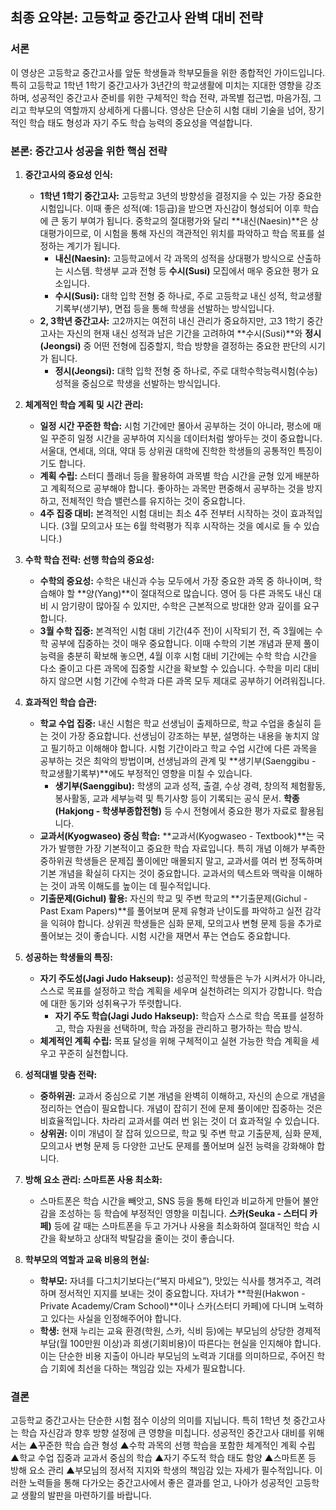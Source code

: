 ## 최종 요약본: 고등학교 중간고사 완벽 대비 전략

### 서론

이 영상은 고등학교 중간고사를 앞둔 학생들과 학부모들을 위한 종합적인 가이드입니다. 특히 고등학교 1학년 1학기 중간고사가 3년간의 학교생활에 미치는 지대한 영향을 강조하며, 성공적인 중간고사 준비를 위한 구체적인 학습 전략, 과목별 접근법, 마음가짐, 그리고 학부모의 역할까지 상세하게 다룹니다. 영상은 단순히 시험 대비 기술을 넘어, 장기적인 학습 태도 형성과 자기 주도 학습 능력의 중요성을 역설합니다.

### 본론: 중간고사 성공을 위한 핵심 전략

1.  **중간고사의 중요성 인식:**
    *   **1학년 1학기 중간고사:** 고등학교 3년의 방향성을 결정지을 수 있는 가장 중요한 시험입니다. 이때 좋은 성적(예: 1등급)을 받으면 자신감이 형성되어 이후 학습에 큰 동기 부여가 됩니다. 중학교의 절대평가와 달리 **내신(Naesin)**은 상대평가이므로, 이 시험을 통해 자신의 객관적인 위치를 파악하고 학습 목표를 설정하는 계기가 됩니다.
        *   **내신(Naesin):** 고등학교에서 각 과목의 성적을 상대평가 방식으로 산출하는 시스템. 학생부 교과 전형 등 **수시(Susi)** 모집에서 매우 중요한 평가 요소입니다.
        *   **수시(Susi):** 대학 입학 전형 중 하나로, 주로 고등학교 내신 성적, 학교생활기록부(생기부), 면접 등을 통해 학생을 선발하는 방식입니다.
    *   **2, 3학년 중간고사:** 고2까지는 여전히 내신 관리가 중요하지만, 고3 1학기 중간고사는 자신의 현재 내신 성적과 남은 기간을 고려하여 **수시(Susi)**와 **정시(Jeongsi)** 중 어떤 전형에 집중할지, 학습 방향을 결정하는 중요한 판단의 시기가 됩니다.
        *   **정시(Jeongsi):** 대학 입학 전형 중 하나로, 주로 대학수학능력시험(수능) 성적을 중심으로 학생을 선발하는 방식입니다.

2.  **체계적인 학습 계획 및 시간 관리:**
    *   **일정 시간 꾸준한 학습:** 시험 기간에만 몰아서 공부하는 것이 아니라, 평소에 매일 꾸준히 일정 시간을 공부하여 지식을 데이터처럼 쌓아두는 것이 중요합니다. 서울대, 연세대, 의대, 약대 등 상위권 대학에 진학한 학생들의 공통적인 특징이기도 합니다.
    *   **계획 수립:** 스터디 플래너 등을 활용하여 과목별 학습 시간을 균형 있게 배분하고 계획적으로 공부해야 합니다. 좋아하는 과목만 편중해서 공부하는 것을 방지하고, 전체적인 학습 밸런스를 유지하는 것이 중요합니다.
    *   **4주 집중 대비:** 본격적인 시험 대비는 최소 4주 전부터 시작하는 것이 효과적입니다. (3월 모의고사 또는 6월 학력평가 직후 시작하는 것을 예시로 들 수 있습니다.)

3.  **수학 학습 전략: 선행 학습의 중요성:**
    *   **수학의 중요성:** 수학은 내신과 수능 모두에서 가장 중요한 과목 중 하나이며, 학습해야 할 **양(Yang)**이 절대적으로 많습니다. 영어 등 다른 과목도 내신 대비 시 암기량이 많아질 수 있지만, 수학은 근본적으로 방대한 양과 깊이를 요구합니다.
    *   **3월 수학 집중:** 본격적인 시험 대비 기간(4주 전)이 시작되기 전, 즉 3월에는 수학 공부에 집중하는 것이 매우 중요합니다. 이때 수학의 기본 개념과 문제 풀이 능력을 충분히 확보해 놓으면, 4월 이후 시험 대비 기간에는 수학 학습 시간을 다소 줄이고 다른 과목에 집중할 시간을 확보할 수 있습니다. 수학을 미리 대비하지 않으면 시험 기간에 수학과 다른 과목 모두 제대로 공부하기 어려워집니다.

4.  **효과적인 학습 습관:**
    *   **학교 수업 집중:** 내신 시험은 학교 선생님이 출제하므로, 학교 수업을 충실히 듣는 것이 가장 중요합니다. 선생님이 강조하는 부분, 설명하는 내용을 놓치지 않고 필기하고 이해해야 합니다. 시험 기간이라고 학교 수업 시간에 다른 과목을 공부하는 것은 최악의 방법이며, 선생님과의 관계 및 **생기부(Saenggibu - 학교생활기록부)**에도 부정적인 영향을 미칠 수 있습니다.
        *   **생기부(Saenggibu):** 학생의 교과 성적, 출결, 수상 경력, 창의적 체험활동, 봉사활동, 교과 세부능력 및 특기사항 등이 기록되는 공식 문서. **학종(Hakjong - 학생부종합전형)** 등 수시 전형에서 중요한 평가 자료로 활용됩니다.
    *   **교과서(Kyogwaseo) 중심 학습:** **교과서(Kyogwaseo - Textbook)**는 국가가 발행한 가장 기본적이고 중요한 학습 자료입니다. 특히 개념 이해가 부족한 중하위권 학생들은 문제집 풀이에만 매몰되지 말고, 교과서를 여러 번 정독하며 기본 개념을 확실히 다지는 것이 중요합니다. 교과서의 텍스트와 맥락을 이해하는 것이 과목 이해도를 높이는 데 필수적입니다.
    *   **기출문제(Gichul) 활용:** 자신의 학교 및 주변 학교의 **기출문제(Gichul - Past Exam Papers)**를 풀어보며 문제 유형과 난이도를 파악하고 실전 감각을 익혀야 합니다. 상위권 학생들은 심화 문제, 모의고사 변형 문제 등을 추가로 풀어보는 것이 좋습니다. 시험 시간을 재면서 푸는 연습도 중요합니다.

5.  **성공하는 학생들의 특징:**
    *   **자기 주도성(Jagi Judo Hakseup):** 성공적인 학생들은 누가 시켜서가 아니라, 스스로 목표를 설정하고 학습 계획을 세우며 실천하려는 의지가 강합니다. 학습에 대한 동기와 성취욕구가 뚜렷합니다.
        *   **자기 주도 학습(Jagi Judo Hakseup):** 학습자 스스로 학습 목표를 설정하고, 학습 자원을 선택하며, 학습 과정을 관리하고 평가하는 학습 방식.
    *   **체계적인 계획 수립:** 목표 달성을 위해 구체적이고 실현 가능한 학습 계획을 세우고 꾸준히 실천합니다.

6.  **성적대별 맞춤 전략:**
    *   **중하위권:** 교과서 중심으로 기본 개념을 완벽히 이해하고, 자신의 손으로 개념을 정리하는 연습이 필요합니다. 개념이 잡히기 전에 문제 풀이에만 집중하는 것은 비효율적입니다. 차라리 교과서를 여러 번 읽는 것이 더 효과적일 수 있습니다.
    *   **상위권:** 이미 개념이 잘 잡혀 있으므로, 학교 및 주변 학교 기출문제, 심화 문제, 모의고사 변형 문제 등 다양한 고난도 문제를 풀어보며 실전 능력을 강화해야 합니다.

7.  **방해 요소 관리: 스마트폰 사용 최소화:**
    *   스마트폰은 학습 시간을 빼앗고, SNS 등을 통해 타인과 비교하게 만들어 불안감을 조성하는 등 학습에 부정적인 영향을 미칩니다. **스카(Seuka - 스터디 카페)** 등에 갈 때는 스마트폰을 두고 가거나 사용을 최소화하여 절대적인 학습 시간을 확보하고 상대적 박탈감을 줄이는 것이 좋습니다.

8.  **학부모의 역할과 교육 비용의 현실:**
    *   **학부모:** 자녀를 다그치기보다는(“복지 마세요”), 맛있는 식사를 챙겨주고, 격려하며 정서적인 지지를 보내는 것이 중요합니다. 자녀가 **학원(Hakwon - Private Academy/Cram School)**이나 스카(스터디 카페)에 다니며 노력하고 있다는 사실을 인정해주어야 합니다.
    *   **학생:** 현재 누리는 교육 환경(학원, 스카, 식비 등)에는 부모님의 상당한 경제적 부담(월 100만원 이상)과 희생(기회비용)이 따른다는 현실을 인지해야 합니다. 이는 단순한 비용 지출이 아니라 부모님의 노력과 기대를 의미하므로, 주어진 학습 기회에 최선을 다하는 책임감 있는 자세가 필요합니다.

### 결론

고등학교 중간고사는 단순한 시험 점수 이상의 의미를 지닙니다. 특히 1학년 첫 중간고사는 학습 자신감과 향후 방향 설정에 큰 영향을 미칩니다. 성공적인 중간고사 대비를 위해서는 ▲꾸준한 학습 습관 형성 ▲수학 과목의 선행 학습을 포함한 체계적인 계획 수립 ▲학교 수업 집중과 교과서 중심의 학습 ▲자기 주도적 학습 태도 함양 ▲스마트폰 등 방해 요소 관리 ▲부모님의 정서적 지지와 학생의 책임감 있는 자세가 필수적입니다. 이러한 노력들을 통해 다가오는 중간고사에서 좋은 결과를 얻고, 나아가 성공적인 고등학교 생활의 발판을 마련하기를 바랍니다.